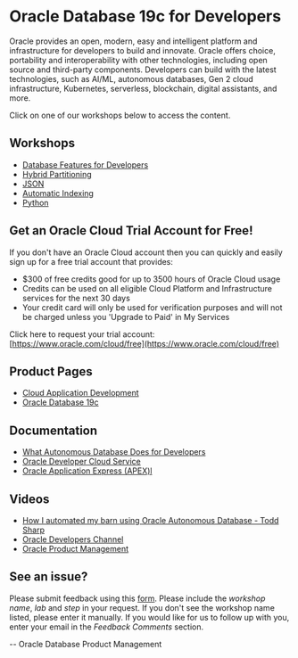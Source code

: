 # Oracle Database 19c for Developers


Oracle provides an open, modern, easy and intelligent platform and infrastructure for developers to build and innovate. Oracle offers choice, portability and interoperability with other technologies, including open source and third-party components. Developers can build with the latest technologies, such as AI/ML, autonomous databases, Gen 2 cloud infrastructure, Kubernetes, serverless, blockchain, digital assistants, and more.

Click on one of our workshops below to access the content.

## Workshops

- [Database Features for Developers](https://oracle.github.io/learning-library/developer-library/oracle-db-features-for-developers/freetier/)
- [Hybrid Partitioning](https://oracle.github.io/learning-library/developer-library/oracle-db-features-for-developers/workshops/hybridpart-freetier)
- [JSON](https://oracle.github.io/learning-library/developer-library/oracle-db-features-for-developers/workshops/json-freetier)
- [Automatic Indexing](https://oracle.github.io/learning-library/developer-library/oracle-db-features-for-developers/workshops/autoindex-freetier)
- [Python](https://oracle.github.io/learning-library/developer-library/oracle-db-features-for-developers/workshops/python-freetier)


## Get an Oracle Cloud Trial Account for Free!
If you don't have an Oracle Cloud account then you can quickly and easily sign up for a free trial account that provides:
- $300 of free credits good for up to 3500 hours of Oracle Cloud usage
- Credits can be used on all eligible Cloud Platform and Infrastructure services for the next 30 days
- Your credit card will only be used for verification purposes and will not be charged unless you 'Upgrade to Paid' in My Services

Click here to request your trial account: [https://www.oracle.com/cloud/free](https://www.oracle.com/cloud/free)


## Product Pages
- [Cloud Application Development](https://www.oracle.com/au/application-development/)
- [Oracle Database 19c](https://www.oracle.com/database/)

## Documentation
- [What Autonomous Database Does for Developers](http://www.oracle.com/us/products/database/autonomous-db-for-developers-5097190.pdf)
- [Oracle Developer Cloud Service](https://docs.oracle.com/en/cloud/paas/developer-cloud/index.html)
- [Oracle Application Express (APEX)l](https://apex.oracle.com/en/)

## Videos
- [How I automated my barn using Oracle Autonomous Database - Todd Sharp](https://developer.oracle.com/?ytid=iaesH24B9zg)
- [Oracle Developers Channel](https://www.youtube.com/channel/UCdDhYMT2USoLdh4SZIsu_1g)
- [Oracle Product Management](https://www.youtube.com/channel/UCr6mzwq_gcdsefQWBI72wIQ)

## See an issue?
Please submit feedback using this [form](https://apexapps.oracle.com/pls/apex/f?p=133:1:::::P1_FEEDBACK:1). Please include the *workshop name*, *lab* and *step* in your request.  If you don't see the workshop name listed, please enter it manually. If you would like for us to follow up with you, enter your email in the *Feedback Comments* section.

-- Oracle Database Product Management
